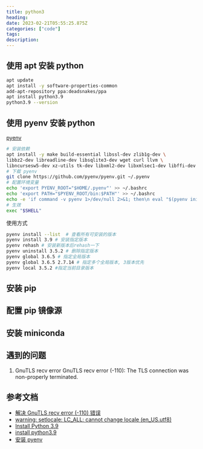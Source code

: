 ```yaml
---
title: python3
heading:  
date: 2023-02-21T05:55:25.875Z
categories: ["code"]
tags: 
description:  
---
```

## 使用 apt 安装 python
```bash
apt update
apt install -y software-properties-common
add-apt-repository ppa:deadsnakes/ppa
apt install python3.9
python3.9 --version
```


## 使用 pyenv 安装 python

[pyenv](https://github.com/pyenv/pyenv#automatic-installer)
```bash
# 安装依赖
apt install -y make build-essential libssl-dev zlib1g-dev \
libbz2-dev libreadline-dev libsqlite3-dev wget curl llvm \
libncursesw5-dev xz-utils tk-dev libxml2-dev libxmlsec1-dev libffi-dev liblzma-dev
# 下载 pyenv
git clone https://github.com/pyenv/pyenv.git ~/.pyenv
# 配置环境变量
echo 'export PYENV_ROOT="$HOME/.pyenv"' >> ~/.bashrc
echo 'export PATH="$PYENV_ROOT/bin:$PATH"' >> ~/.bashrc
echo -e 'if command -v pyenv 1>/dev/null 2>&1; then\n eval "$(pyenv init -)"\nfi' >> ~/.bashrc
# 生效
exec "$SHELL"
```
使用方式
```bash
pyenv install --list  # 查看所有可安装的版本
pyenv install 3.9 # 安装指定版本
pyenv rehash # 安装新版本后rehash一下
pyenv uninstall 3.5.2 # 删除指定版本
pyenv global 3.6.5 # 指定全局版本
pyenv global 3.6.5 2.7.14 # 指定多个全局版本, 3版本优先
pyenv local 3.5.2 #指定当前目录版本
```

## 安装 pip

## 配置 pip 镜像源


## 安装 miniconda


## 遇到的问题


1. GnuTLS recv error
GnuTLS recv error (-110): The TLS connection was non-properly terminated.


## 参考文档

- [解决 GnuTLS recv error (-110) 错误]()
- [warning: setlocale: LC_ALL: cannot change locale (en_US.utf8)](https://www.cnblogs.com/ifantastic/p/4565822.html)
- [Install Python 3.9](https://linuxize.com/post/how-to-install-python-3-9-on-ubuntu-20-04/)
- [install  python3.9](https://linuxize.com/post/how-to-install-python-3-9-on-ubuntu-20-04/)
- [安装  pyenv](https://www.idceval.com/162.html)